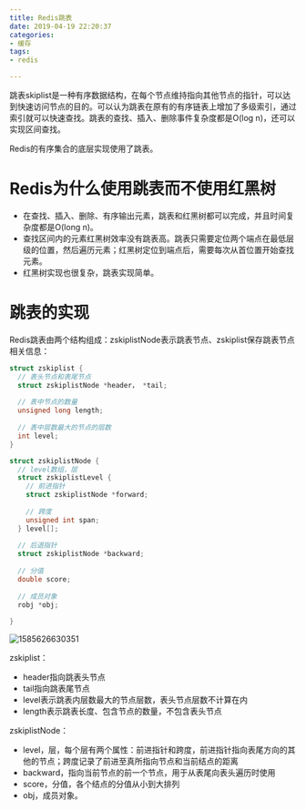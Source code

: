 ```yaml
---
title: Redis跳表
date: 2019-04-19 22:20:37
categories: 
- 缓存
tags:
- redis

---
```


跳表skiplist是一种有序数据结构，在每个节点维持指向其他节点的指针，可以达到快速访问节点的目的。可以认为跳表在原有的有序链表上增加了多级索引，通过索引就可以快速查找。跳表的查找、插入、删除事件复杂度都是O(log n)，还可以实现区间查找。

<!--more-->

Redis的有序集合的底层实现使用了跳表。

# Redis为什么使用跳表而不使用红黑树

- 在查找、插入、删除、有序输出元素，跳表和红黑树都可以完成，并且时间复杂度都是O(long n)。
- 查找区间内的元素红黑树效率没有跳表高。跳表只需要定位两个端点在最低层级的位置，然后遍历元素；红黑树定位到端点后，需要每次从首位置开始查找元素。
- 红黑树实现也很复杂，跳表实现简单。

# 跳表的实现

Redis跳表由两个结构组成：zskiplistNode表示跳表节点、zskiplist保存跳表节点相关信息：

```c
struct zskiplist {
  // 表头节点和表尾节点
  struct zskiplistNode *header， *tail;
  
  // 表中节点的数量
  unsigned long length;
  
  // 表中层数最大的节点的层数
  int level;
}

struct zskiplistNode {
  // level数组，层
  struct zskiplistLevel {
    // 前进指针
    struct zskiplistNode *forward;
    
    // 跨度
    unsigned int span;
  } level[];
  
  // 后退指针
  struct zskiplistNode *backward;
  
  // 分值
  double score;
  
  // 成员对象
  robj *obj;
  
}
```

![1585626630351](/Redis跳表/zskiplist-1.png)

zskiplist：

- header指向跳表头节点
- tail指向跳表尾节点
- level表示跳表内层数最大的节点层数，表头节点层数不计算在内
- length表示跳表长度、包含节点的数量，不包含表头节点

zskiplistNode：

- level，层，每个层有两个属性：前进指针和跨度，前进指针指向表尾方向的其他的节点；跨度记录了前进至真所指向节点和当前结点的距离
- backward，指向当前节点的前一个节点，用于从表尾向表头遍历时使用
- score，分值，各个结点的分值从小到大排列
- obj，成员对象。